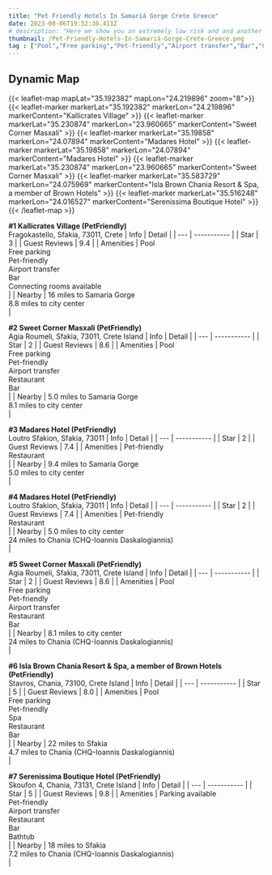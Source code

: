 ```yaml
---
title: "Pet Friendly Hotels In Samariá Gorge Crete Greece"
date: 2023-08-06T19:52:30.411Z
# description: "Here we show you an extremely low risk and and another medium risk approach to earn passive income "
thumbnail: /Pet-Friendly-Hotels-In-Samariá-Gorge-Crete-Greece.png
tag : ["Pool","Free parking","Pet-friendly","Airport transfer","Bar","Connecting rooms available","Restaurant","Spa","Parking available","Bathtub"]
---
```


## Dynamic Map
{{< leaflet-map  mapLat="35.192382" mapLon="24.219896" zoom="8">}}
    {{< leaflet-marker markerLat="35.192382" markerLon="24.219896" markerContent="Kallicrates Village" >}}
    {{< leaflet-marker markerLat="35.230874" markerLon="23.960665" markerContent="Sweet Corner Masxali" >}}
    {{< leaflet-marker markerLat="35.19858" markerLon="24.07894" markerContent="Madares Hotel" >}}
    {{< leaflet-marker markerLat="35.19858" markerLon="24.07894" markerContent="Madares Hotel" >}}
    {{< leaflet-marker markerLat="35.230874" markerLon="23.960665" markerContent="Sweet Corner Masxali" >}}
    {{< leaflet-marker markerLat="35.583729" markerLon="24.075969" markerContent="Isla Brown Chania Resort & Spa, a member of Brown Hotels" >}}
    {{< leaflet-marker markerLat="35.516248" markerLon="24.016527" markerContent="Serenissima Boutique Hotel" >}}
{{< /leaflet-map >}}


**#1 Kallicrates Village (PetFriendly)**<br>Fragokastello, Sfakia, 73011, Crete
| Info | Detail |
| --- | ----------- |
| Star | 3 |
| Guest Reviews | 9.4 |
| Amenities | Pool<br>Free parking<br>Pet-friendly<br>Airport transfer<br>Bar<br>Connecting rooms available<br> |
| Nearby | 16 miles to Samaria Gorge<br>8.8 miles to city center<br> |

**#2 Sweet Corner Masxali (PetFriendly)**<br>Agia Roumeli, Sfakia, 73011, Crete Island
| Info | Detail |
| --- | ----------- |
| Star | 2 |
| Guest Reviews | 8.6 |
| Amenities | Pool<br>Free parking<br>Pet-friendly<br>Airport transfer<br>Restaurant<br>Bar<br> |
| Nearby | 5.0 miles to Samaria Gorge<br>8.1 miles to city center<br> |

**#3 Madares Hotel (PetFriendly)**<br>Loutro Sfakion, Sfakia, 73011
| Info | Detail |
| --- | ----------- |
| Star | 2 |
| Guest Reviews | 7.4 |
| Amenities | Pet-friendly<br>Restaurant<br> |
| Nearby | 9.4 miles to Samaria Gorge<br>5.0 miles to city center<br> |

**#4 Madares Hotel (PetFriendly)**<br>Loutro Sfakion, Sfakia, 73011
| Info | Detail |
| --- | ----------- |
| Star | 2 |
| Guest Reviews | 7.4 |
| Amenities | Pet-friendly<br>Restaurant<br> |
| Nearby | 5.0 miles to city center<br>24 miles to Chania (CHQ-Ioannis Daskalogiannis)<br> |

**#5 Sweet Corner Masxali (PetFriendly)**<br>Agia Roumeli, Sfakia, 73011, Crete Island
| Info | Detail |
| --- | ----------- |
| Star | 2 |
| Guest Reviews | 8.6 |
| Amenities | Pool<br>Free parking<br>Pet-friendly<br>Airport transfer<br>Restaurant<br>Bar<br> |
| Nearby | 8.1 miles to city center<br>24 miles to Chania (CHQ-Ioannis Daskalogiannis)<br> |

**#6 Isla Brown Chania Resort & Spa, a member of Brown Hotels (PetFriendly)**<br>Stavros, Chania, 73100, Crete Island
| Info | Detail |
| --- | ----------- |
| Star | 5 |
| Guest Reviews | 8.0 |
| Amenities | Pool<br>Free parking<br>Pet-friendly<br>Spa<br>Restaurant<br>Bar<br> |
| Nearby | 22 miles to Sfakia<br>4.7 miles to Chania (CHQ-Ioannis Daskalogiannis)<br> |

**#7 Serenissima Boutique Hotel (PetFriendly)**<br>Skoufon 4, Chania, 73131, Crete Island
| Info | Detail |
| --- | ----------- |
| Star | 5 |
| Guest Reviews | 9.8 |
| Amenities | Parking available<br>Pet-friendly<br>Airport transfer<br>Restaurant<br>Bar<br>Bathtub<br> |
| Nearby | 18 miles to Sfakia<br>7.2 miles to Chania (CHQ-Ioannis Daskalogiannis)<br> |


